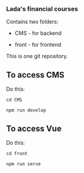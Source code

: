### Lada's financial courses

Contains two folders:

* CMS - for backend

* front - for frontend

This is one git repository.

## To access CMS

Do this:

`cd CMS`

`npm run develop`

## To access Vue

Do this:

`cd front`

`npm run serve`